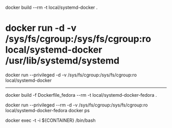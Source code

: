 
docker build --rm -t local/systemd-docker .

  # docker run -d -v /sys/fs/cgroup:/sys/fs/cgroup:ro local/systemd-docker /usr/lib/systemd/systemd

docker run --privileged -d -v /sys/fs/cgroup:/sys/fs/cgroup:ro local/systemd-docker

---

docker build -f Dockerfile_fedora --rm -t local/systemd-docker-fedora .

docker run --privileged --rm -d -v /sys/fs/cgroup:/sys/fs/cgroup:ro local/systemd-docker-fedora
docker ps

docker exec -t -i ${CONTAINER} /bin/bash
